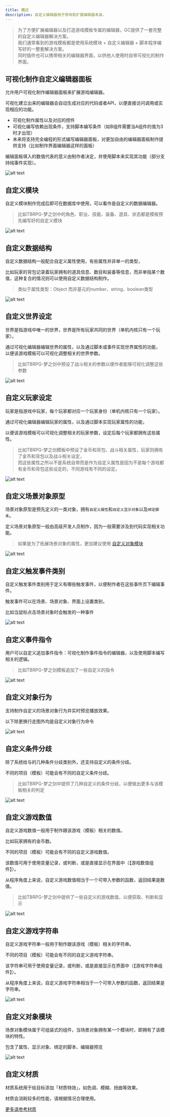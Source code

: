 ```yaml
---
title: 概述
description: 自定义编辑器用于修改和扩展编辑器本身。
---
```


> 为了方便扩展编辑器以及打造游戏模板专属的编辑器，GC提供了一套完整的自定义编辑器解决方案。<br>
> 我们通常看到的游戏模板都是使用系统模块 + 自定义编辑器 + 脚本程序编写好的一整套解决方案。<br>
> 同时插件也可以携带相关的编辑器界面，以供他人使用时自带可视化的制作界面。

## 可视化制作自定义编辑器面板

允许用户可视化制作编辑器面板来扩展游戏编辑器。

可视化建立出来的编辑器会自动生成对应的代码或者API，以便直接访问调用或实现相应的功能。

- 可视化制作属性以及对应的控件
- 可视化编写依赖出现条件，支持脚本编写条件（如B组件需要当A组件的值为3时才出现）
- 未来将支持完全编程的形式编写编辑器面板，对更加自由的编辑器面板制作提供支持（比如制作界面编辑器这样的面板）

编辑面板填入的数值代表的意义由制作者决定，并使用脚本来实现其功能（部分支持纯事件实现）。

![alt text](https://cdn.gcw.wiki/gcw/image/zh_hans/getting-started/19.edit/1.index/image.png)

## 自定义模块

自定义模块制作完成后即可在数据库中使用，可以看作是自定义的数据编辑器。

> 比如TBRPG-梦之剑中的角色、职业、技能、装备、道具、状态都是模板预先编写好的自定义模块

![alt text](https://cdn.gcw.wiki/gcw/image/zh_hans/getting-started/19.edit/1.index/image-1.png)

## 自定义数据结构

自定义数据结构一般配合自定义属性使用，有些属性并非单一的类型，

比如玩家的背包记录着玩家拥有的道具信息、数目和装备等信息，而非单指某个数值，这种复合的情况则可以使用自定义数据结构制作。

> 类似于属性类型：Object 而非基元的number、string、boolean类型

![alt text](https://cdn.gcw.wiki/gcw/image/zh_hans/getting-started/19.edit/1.index/image-2.png)

## 自定义世界设定

世界是指游戏中唯一的世界，世界是所有玩家共同的世界（单机内核只有一个玩家）。

通过可视化编辑器编辑世界的属性，以及通过脚本或事件实现世界属性的功能， 以便该游戏模板可以可视化调整相关的世界参数。

> 比如TBRPG-梦之剑中预设了战斗相关的参数以便作者能够可视化调整这些参数

![alt text](https://cdn.gcw.wiki/gcw/image/zh_hans/getting-started/19.edit/1.index/image-3.png)

## 自定义玩家设定

玩家是指游戏中玩家，每个玩家都对应一个玩家身份（单机内核只有一个玩家）。

通过可视化编辑器编辑玩家的属性，以及通过脚本实现玩家属性的功能，

以便该游戏模板可以可视化调整相关的玩家参数，设定后每个玩家都拥有这些属性。

> 比如TBRPG-梦之剑模板中预设了金币和背包、战斗相关属性，玩家则拥有了金币和背包以及战斗相关设定，<br>
> 而这些属性之所以不是系统自带而是作为自定义属性是因为不是每个游戏都有金币和背包这些设定的，不同游戏有不同的设定。

![alt text](https://cdn.gcw.wiki/gcw/image/zh_hans/getting-started/19.edit/1.index/image-4.png)

## 自定义场景对象原型

场景对象原型是预先定义的一类对象，拥有`自定义属性`和`自定义显示对象`以及`绑定脚本`。

定义场景对象原型一般由高级开发人员制作，因为一般需要涉及到代码实现相关功能。

> 如果是为了拓展场景对象的属性，更加建议使用 [自定义对象模块](/zh_hans/getting-started/shader#自定义对象模块)

![alt text](https://cdn.gcw.wiki/gcw/image/zh_hans/getting-started/19.edit/1.index/image-5.png)

## 自定义触发事件类别

自定义触发事件类别用于定义有哪些触发事件，以便制作者在这些事件页下编辑事件。

触发事件可以在场景、场景对象、界面上设置类别，

比如当鼠标点击场景对象时会触发的一种事件

![alt text](https://cdn.gcw.wiki/gcw/image/zh_hans/getting-started/19.edit/1.index/image-6.png)

## 自定义事件指令

用户可以自定义追加事件指令：可视化制作事件指令的编辑器，以及使用脚本编写相关的逻辑。

> 比如TBRPG-梦之剑模板追加了一些自定义的指令

![alt text](https://cdn.gcw.wiki/gcw/image/zh_hans/getting-started/19.edit/1.index/image-7.png)

## 自定义对象行为

支持制作自定义的场景对象行为并实时预览播放效果。

以下除更换行走图外均是自定义对象行为命令

![alt text](https://cdn.gcw.wiki/gcw/image/zh_hans/getting-started/19.edit/1.index/image-8.png)

## 自定义条件分歧

除了系统给与的几种条件分歧类别外，还支持自定义的条件分歧。

不同的项目（模板）可能会有不同的自定义条件分歧。

> 比如TBRPG-梦之剑中提供了几种自定义的条件分歧，以便做出更多与该模板相关的判定

![alt text](https://cdn.gcw.wiki/gcw/image/zh_hans/getting-started/19.edit/1.index/image-9.png)

## 自定义游戏数值

自定义游戏数值一般用于制作跟该游戏（模板）相关的数值。

比如玩家拥有的金币数。

不同的项目（模板）可能会有不同的自定义游戏数值。

该数值可用于使用变量记录，或判断，或是直接显示在界面中（【游戏数值组件】）。

从程序角度上来说，自定义游戏数值相当于一个可带入参数的函数，返回结果是数值。

> 比如TBRPG-梦之剑中提供了一些自定义的游戏数值，以便获取、判断和显示

![alt text](https://cdn.gcw.wiki/gcw/image/zh_hans/getting-started/19.edit/1.index/image-10.png)

## 自定义游戏字符串

自定义游戏字符串一般用于制作跟该游戏（模板）相关的字符串。

不同的项目（模板）可能会有不同的自定义游戏字符串。

该字符串可用于使用变量记录，或判断，或是直接显示在界面中（【游戏字符串组件】）。

从程序角度上来说，自定义游戏字符串相当于一个可带入参数的函数，返回结果是字符串。

![alt text](https://cdn.gcw.wiki/gcw/image/zh_hans/getting-started/19.edit/1.index/image-12.png)

## 自定义对象模块

场景对象模块属于可组装式的组件，当场景对象拥有某一个模块时，即拥有了该模块的特性。

包含了属性、显示对象、绑定的脚本、编辑器预览

![alt text](https://cdn.gcw.wiki/gcw/image/zh_hans/getting-started/19.edit/1.index/image-13.png)

## 自定义材质

材质系统用于给目标添加「材质特效」，如色调、模糊、扭曲等效果。

材质会消耗较多的性能，请根据情况合理使用。

[更多请参考材质](/zh_hans/getting-started/shader)
